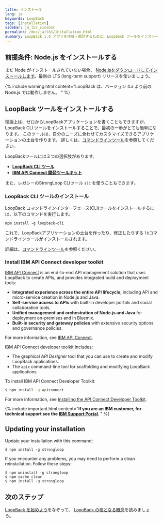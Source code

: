 ```yaml
---
title: インストール
lang: ja
keywords: LoopBack
tags: [installation]
sidebar: ja_lb3_sidebar
permalink: /doc/ja/lb3/Installation.html
summary: LoopBack 3.0 アプリを作成・開発するために、LoopBack ツールをインストールします。
---
```


## 前提条件: Node.js をインストールする

まだ Node がインストールされていない場合、 [Node.jsをダウンロードしてインストールします](http://nodejs.org/en/download)。最新の LTS (long-term support) リリースを使いましょう。

{% include warning.html content="LoopBack は、バージョン 4.x より前の Node.js では動作しません。
" %}

## LoopBack ツールをインストールする

理論上は、ゼロからLoopBackアプリケーションを書くこともできますが、LoopBack CLI ツールをインストールすることで、最初の一歩がとても簡単になります。
このツールは、自分のニーズに合わせてカスタマイズできるアプリケーションの土台を作ります。
詳しくは、[コマンドラインツール](Command-line-tools.html)を参照してください。

LoopBackツールには２つの選択肢があります。

- **[LoopBack CLI ツール](#install-loopback-cli-tool)**
- **[IBM API Connect 開発ツールキット](#install-ibm-api-connect-developer-toolkit)**

また、レガシーのStrongLoop CLIツール `slc` を使うこともできます。

### LoopBack CLI ツールのインストール

LoopBack コマンドラインインターフェース(CLI)ツールをインストールするには、以下のコマンドを実行します。

```
npm install -g loopback-cli
```

これで、LoopBackアプリケーションの土台を作ったり、修正したりする `lb`コマンドラインツールがインストールされます。

詳細は、[コマンドラインツール](Command-line-tools.html)を参照ください。

### Install IBM API Connect developer toolkit

[IBM API Connect](https://developer.ibm.com/apiconnect/) is an end-to-end API management solution that uses LoopBack to create APIs, and provides integrated build and deployment tools:

- **Integrated experience across the entire API lifecycle**, including API and micro-service creation in Node.js and Java.
-  **Self-service access to APIs** with built-in developer portals and social collaboration tools.
-  **Unified management and orchestration of Node.js and Java** for deployment on-premises and in Bluemix.
-  **Built-in security and gateway policies** with extensive security options and governance policies.

For more information, see [IBM API Connect](https://developer.ibm.com/apiconnect/).


IBM API Connect developer toolkit includes:
  - The graphical _API Designer_ tool that you can use to create and modify LoopBack applications.
  - The `apic` command-line tool for scaffolding and modifying LoopBack applications.

To install IBM API Connect Developer Toolkit:

```sh
$ npm install -g apiconnect
```

For more information, see [Installing the API Connect Developer Toolkit](http://www.ibm.com/support/knowledgecenter/SSFS6T/com.ibm.apic.toolkit.doc/tapim_cli_install.html).

{% include important.html content="**If you are an IBM customer, for technical support see the [IBM Support Portal](http://www-01.ibm.com/support/docview.wss?uid=swg21593214).**
" %}

## Updating your installation

Update your installation with this command:

```
$ npm install -g strongloop
```

If you encounter any problems, you may need to perform a clean reinstallation.  Follow these steps:

```
$ npm uninstall -g strongloop
$ npm cache clear
$ npm install -g strongloop
```

## 次のステップ

[LoopBack を始めよう](Getting-started-with-LoopBack.html)をなぞって、
[LoopBack の核となる概念](LoopBack-core-concepts)を読みましょう。
